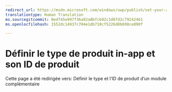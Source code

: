 ```yaml
---
redirect_url: https://msdn.microsoft.com/windows/uwp/publish/set-your-add-on-product-id
translationtype: Human Translation
ms.sourcegitcommit: 0edf45e997f36a82a8bfcb92c1d8fd2c79242461
ms.openlocfilehash: 1552dc14937c704e1db710cf5226d8b698ce890f

---
```


# Définir le type de produit in-app et son ID de produit

Cette page a été redirigée vers: Définir le type et l’ID de produit d’un module complémentaire



<!--HONumber=Aug16_HO3-->



